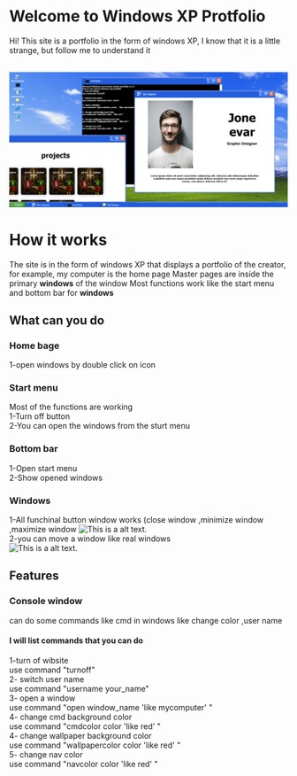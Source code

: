 # Welcome to Windows XP  Protfolio

Hi! This site is a portfolio in the form of windows XP, I know that it is a little strange, but follow me to understand it<br /><br />

![This is a alt text.](/assits/555.png "")



# How it works

The site is in the form of windows XP that displays a portfolio of the creator, 
for example, my computer is the home page
Master pages are inside the primary **windows** of the window
Most functions work like the start menu and bottom bar for **windows**

## What can you do
### Home bage 
1-open windows by double click on icon
### Start menu
Most of the functions are working <br />
1-Turn off button<br />
2-You can open the windows from the sturt menu
### Bottom bar
1-Open start menu <br />
2-Show opened windows<br />
### Windows 
1-All funchinal button window works (close window ,minimize window ,maximize window ![This is a alt text.](/image/sample.png "")<br />
2-you can move a window like real windows<br />
![This is a alt text.](/image/sample.png "")
## Features

### Console window
can do some commands like cmd in windows like change color ,user name 
#### I will list commands that you can do
 1-turn of wibsite <br />
use command "turnoff"<br />
2- switch user name <br />
use command "username your_name"<br />
3- open a window<br />
use command "open window_name   'like mycomputer'  "<br />
4- change cmd background color<br />
use command "cmdcolor color  'like red'  "<br />
4- change wallpaper background color<br />
use command "wallpapercolor color  'like red' "<br />
5- change nav color<br />
use command "navcolor color  'like red' " <br />
